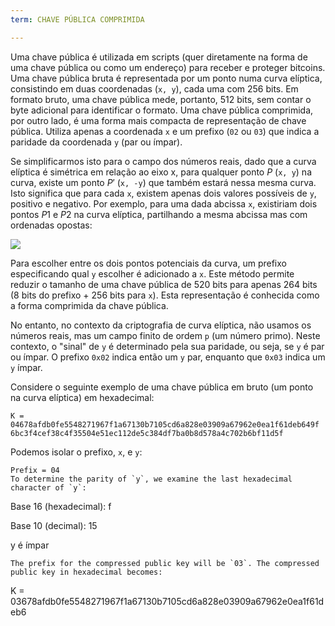 ```yaml
---
term: CHAVE PÚBLICA COMPRIMIDA

---
```

Uma chave pública é utilizada em scripts (quer diretamente na forma de uma chave pública ou como um endereço) para receber e proteger bitcoins. Uma chave pública bruta é representada por um ponto numa curva elíptica, consistindo em duas coordenadas (`x, y`), cada uma com 256 bits. Em formato bruto, uma chave pública mede, portanto, 512 bits, sem contar o byte adicional para identificar o formato. Uma chave pública comprimida, por outro lado, é uma forma mais compacta de representação de chave pública. Utiliza apenas a coordenada `x` e um prefixo (`02` ou `03`) que indica a paridade da coordenada `y` (par ou ímpar).

Se simplificarmos isto para o campo dos números reais, dado que a curva elíptica é simétrica em relação ao eixo x, para qualquer ponto $P$ (`x, y`) na curva, existe um ponto $P'$ (`x, -y`) que também estará nessa mesma curva. Isto significa que para cada `x`, existem apenas dois valores possíveis de `y`, positivo e negativo. Por exemplo, para uma dada abcissa `x`, existiriam dois pontos $P1$ e $P2$ na curva elíptica, partilhando a mesma abcissa mas com ordenadas opostas:

![](../../dictionnaire/assets/29.webp)

Para escolher entre os dois pontos potenciais da curva, um prefixo especificando qual `y` escolher é adicionado a `x`. Este método permite reduzir o tamanho de uma chave pública de 520 bits para apenas 264 bits (8 bits do prefixo + 256 bits para `x`). Esta representação é conhecida como a forma comprimida da chave pública.

No entanto, no contexto da criptografia de curva elíptica, não usamos os números reais, mas um campo finito de ordem `p` (um número primo). Neste contexto, o "sinal" de `y` é determinado pela sua paridade, ou seja, se `y` é par ou ímpar. O prefixo `0x02` indica então um `y` par, enquanto que `0x03` indica um `y` ímpar.

Considere o seguinte exemplo de uma chave pública em bruto (um ponto na curva elíptica) em hexadecimal:

```plaintext
K = 04678afdb0fe5548271967f1a67130b7105cd6a828e03909a67962e0ea1f61deb649f
6bc3f4cef38c4f35504e51ec112de5c384df7ba0b8d578a4c702b6bf11d5f
```

Podemos isolar o prefixo, `x`, e `y`:

```plaintext
Prefix = 04
To determine the parity of `y`, we examine the last hexadecimal character of `y`:
```

Base 16 (hexadecimal): f

Base 10 (decimal): 15

y é ímpar

```
The prefix for the compressed public key will be `03`. The compressed public key in hexadecimal becomes:
```

K = 03678afdb0fe5548271967f1a67130b7105cd6a828e03909a67962e0ea1f61deb6

```